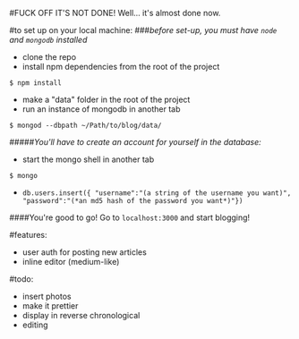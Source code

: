 #FUCK OFF IT'S NOT DONE!
Well... it's almost done now.

#to set up on your local machine:
###*before set-up, you must have `node` and `mongodb` installed*
- clone the repo
- install npm dependencies from the root of the project
```
$ npm install
```
- make a "data" folder in the root of the project
- run an instance of mongodb in another tab
```
$ mongod --dbpath ~/Path/to/blog/data/
```

#####*You'll have to create an account for yourself in the database:*
- start the mongo shell in another tab
```
$ mongo
```
- ```db.users.insert({ "username":"(a string of the username you want)", "password":"(*an md5 hash of the password you want*)"})```

####You're good to go! Go to `localhost:3000` and start blogging!


#features:
- user auth for posting new articles
- inline editor (medium-like)

#todo:
- insert photos
- make it prettier
- display in reverse chronological
- editing
